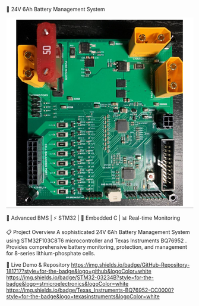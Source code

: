 🔋 24V 6Ah Battery Management System

<div id="header" align="center"> <img src="bms_customboard.png" width="850"/> </div>

🔋 Advanced BMS | ⚡ STM32 | 🔧 Embedded C | 📊 Real-time Monitoring

📋 Project Overview
A sophisticated 24V 6Ah Battery Management System using STM32F103C8T6 microcontroller and Texas Instruments BQ76952 . Provides comprehensive battery monitoring, protection, and management for 8-series lithium-phosphate cells.

🚀 Live Demo & Repository
https://img.shields.io/badge/GitHub-Repository-181717?style=for-the-badge&logo=github&logoColor=white
https://img.shields.io/badge/STM32-03234B?style=for-the-badge&logo=stmicroelectronics&logoColor=white
https://img.shields.io/badge/Texas_Instruments-BQ76952-CC0000?style=for-the-badge&logo=texasinstruments&logoColor=white

